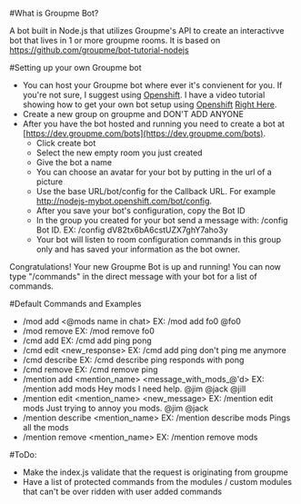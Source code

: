 #What is Groupme Bot?

A bot built in Node.js that utilizes Groupme's API to create an interactivve bot that lives in 1 or more groupme rooms. It is based on https://github.com/groupme/bot-tutorial-nodejs

#Setting up your own Groupme bot

* You can host your Groupme bot where ever it's convienent for you. If you're not sure, I suggest using [Openshift](https://www.openshift.com). I have a video tutorial showing how to get your own bot setup using [Openshift](https://www.openshift.com) [Right Here](https://youtu.be/8wh_TRPCEsQ).
* Create a new group on groupme and DON'T ADD ANYONE
* After you have the bot hosted and running you need to create a bot at [https://dev.groupme.com/bots](https://dev.groupme.com/bots).
    * Click create bot
    * Select the new empty room you just created
    * Give the bot a name
    * You can choose an avatar for your bot by putting in the url of a picture
    * Use the base URL/bot/config for the Callback URL. For example http://nodejs-mybot.openshift.com/bot/config.
    * After you save your bot's configuration, copy the Bot ID
    * In the group you created for your bot send a message with: /config Bot ID. EX: /config dV82tx6bA6cstUZX7ghY7aho3y
    * Your bot will listen to room configuration commands in this group only and has saved your information as the bot owner.

Congratulations! Your new Groupme Bot is up and running! You can now type "/commands" in the direct message with your bot for a list of commands.

#Default Commands and Examples
* /mod add <nickname> <@mods name in chat> EX: /mod add fo0 @fo0
* /mod remove <nickname> EX: /mod remove fo0
* /cmd add <cmd> <response> EX: /cmd add ping pong
* /cmd edit <cmd> <new_response> EX: /cmd add ping don't ping me anymore
* /cmd describe <cmd> <description> EX: /cmd describe ping responds with pong
* /cmd remove <cmd> EX: /cmd remove ping
* /mention add <mention_name> <message_with_mods_@'d> EX: /mention add mods Hey mods I need help. @jim @jack @jill
* /mention edit <mention_name> <new_message> EX: /mention edit mods Just trying to annoy you mods. @jim @jack
* /mention describe <mention_name> <description> EX: /mention describe mods Pings all the mods
* /mention remove <mention_name> EX: /mention remove mods

#ToDo:
* Make the index.js validate that the request is originating from groupme
* Have a list of protected commands from the modules / custom modules that can't be over ridden with user added commands
